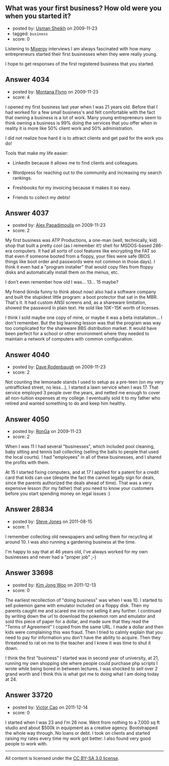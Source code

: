 ## What was your first business? How old were you when you started it?

- posted by: [Usman Sheikh](https://stackexchange.com/users/-1/392-usman-sheikh) on 2009-11-23
- tagged: `business`
- score: 0

Listening to [Mixergy][1] interviews I am always fascinated with how many entrepreneurs started their first businesses when they were really young.

I hope to get responses of the first registered business that you started. 


  [1]: http://www.mixergy.com


## Answer 4034

- posted by: [Montana Flynn](https://stackexchange.com/users/-1/1646-montana-flynn) on 2009-11-23
- score: 4

I opened my first business last year when I was 21 years old.  Before that I had worked for a few small business's and felt comfortable with the fact that owning a business is a lot of work.   Many young entrepreneurs seem to think owning a business is 99% doing the services that you offer when in reality it is more like 50% client work and 50% administration.

I did not realize how hard it is to attract clients and get paid for the work you do!

Tools that make my life easier:

 - LinkedIn because it allows me to find clients and
   colleagues.
   
 - Wordpress for reaching out to the community and increasing my search rankings.
        
 - Freshbooks for my invoicing because it makes it so easy.

 - Friends to collect my debts!


## Answer 4037

- posted by: [Alex Papadimoulis](https://stackexchange.com/users/-1/123-alex-papadimoulis) on 2009-11-23
- score: 2

My first business was ATP Productions, a one-man (well, technically, kid) shop that built a pretty cool (as I remember it!) shell for MSDOS-based 286-era computers. It had all sorts of cool features like encrypting the FAT so that even if someone booted from a floppy, your files were safe (BIOS things like boot order and passwords were not common in those days). I think it even had a "program installer" that would copy files from floppy disks and automatically install them on the menus, etc.

I don't even remember how old I was... 13... 15 maybe?

My friend (kinda funny to think about now) also had a software company and built the stupidest little program: a boot protector that sat in the MBR. That's it. It had custom ANSI screens and, as a shareware limitation, showed the password in plain text. He sold like $10K-$15K worth of licenses.

I think I sold maybe one copy of mine, or maybe it was a beta installation... I don't remember. But the big learning lesson was that the program was way too complicated for the shareware BBS distribution market. It would have been perfect for a school or other environment where they needed to maintain a network of computers with common configuration.



## Answer 4040

- posted by: [Dave Rodenbaugh](https://stackexchange.com/users/-1/1555-dave-rodenbaugh) on 2009-11-23
- score: 2

Not counting the lemonade stands I used to setup as a pre-teen (on my very untrafficked street, no less...), I started a lawn service when I was 17.  That service employed 3 people over the years, and netted me enough to cover all non-tuition expenses at my college.  I eventually sold it to my father who retired and wanted something to do and keep him healthy.


## Answer 4050

- posted by: [RonGa](https://stackexchange.com/users/-1/218-ronga) on 2009-11-23
- score: 2

When I was 11 I had several "businesses", which included pool cleaning, baby sitting and tennis ball collecting (selling the balls to people that used the local courts).  I had "employees" in all of these businesses, and I shared the profits with them. 

At 15 I started fixing computers, and at 17 I applied for a patent for a credit card that kids can use (despite the fact the cannot legally sign for deals, since the parents authorized the deals ahead of time).  That was a very expensive lesson (for my father) that you need to know your customers before you start spending money on legal issues :)


## Answer 28834

- posted by: [Steve Jones](https://stackexchange.com/users/-1/11951-steve-jones) on 2011-08-15
- score: 1

I remember collecting old newspapers and selling them for recycling at around 10. I was also running a gardening business at the time.

I'm happy to say that at 46 years old, I've always worked for my own businesses and never had a "proper job" ;-)


## Answer 33698

- posted by: [Kim Jong Woo](https://stackexchange.com/users/-1/3650-kim-jong-woo) on 2011-12-13
- score: 0

The earliest recollection of "doing business" was when I was 10. I started to sell pokemon game with emulator included on a floppy disk. Then my parents caught me and scared me into not selling it any further. I continued by writing down the url to download the pokemon rom and emulator and sold this piece of paper for a dollar, and made sure that they read the "Terms of Agreement" I copied from the same URL. I made a dollar and then kids were complaining this was fraud. Then I tried to calmly explain that you need to pay for information you don't have the ability to acquire. Then they threatened to rat on me to the teacher and I knew it was time to shut it down.

I think the first "business" I started was in second year of university, at 21, running my own shopping site where people could purchase php scripts I wrote while being bored in between lectures. I was shocked to sell over 2 grand worth and I think this is what got me to doing what I am doing today at 24.


## Answer 33720

- posted by: [Victor Cao](https://stackexchange.com/users/-1/15027-victor-cao) on 2011-12-14
- score: 0

I started when I was 23 and I'm 26 now. Went from nothing to a 7,000 sq ft studio and about $500k in equipment as a creative agency. Bootstrapped the whole way through. No loans or debt. I took on clients and started raising my rates every time my work got better. I also found very good people to work with.



---

All content is licensed under the [CC BY-SA 3.0 license](https://creativecommons.org/licenses/by-sa/3.0/).
